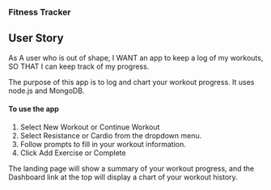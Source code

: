 ### Fitness Tracker 
## User Story 
As A user who is out of shape,
I WANT an app to keep a log of my workouts,
SO THAT I can keep track of my progress.

The purpose of this app is to log and chart your workout progress. It uses node.js and MongoDB.

#### To use the app
1. Select New Workout or Continue Workout
2. Select Resistance or Cardio from the dropdown menu.
3. Follow prompts to fill in your workout information.
4. Click Add Exercise or Complete

The landing page will show a summary of your workout progress, and the Dashboard link at the top will display a chart of your workout history.

